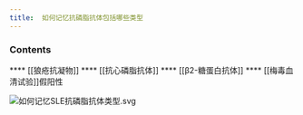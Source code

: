 ```yaml
---
title:  如何记忆抗磷脂抗体包括哪些类型
--- 
```


### Contents
**** [[狼疮抗凝物]]
**** [[抗心磷脂抗体]]
**** [[β2-糖蛋白抗体]]
**** [[梅毒血清试验]]假阳性

![如何记忆SLE抗磷脂抗体类型.svg](/note-images/如何记忆SLE抗磷脂抗体类型.svg)
